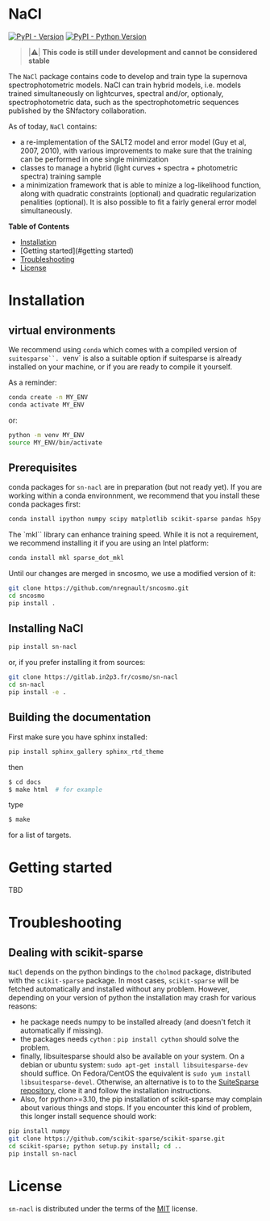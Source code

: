 # NaCl

[![PyPI - Version](https://img.shields.io/pypi/v/sn-nacl.svg)](https://pypi.org/project/sn-nacl)
[![PyPI - Python Version](https://img.shields.io/pypi/pyversions/sn-nacl.svg)](https://pypi.org/project/sn-sncl)

> |:warning:|  **This code is still under development and cannot be considered stable** 

The `NaCl` package contains code to develop and train type Ia supernova
spectrophotometric models. NaCl can train hybrid models, i.e. models trained
simultaneously on lightcurves, spectral and/or, optionaly, spectrophotometric
data, such as the spectrophotometric sequences published by the SNfactory
collaboration.

As of today, `NaCl` contains:
  - a re-implementation of the SALT2 model and error model (Guy et al, 2007,
    2010), with various improvements to make sure that the training can be
    performed in one single minimization 
  - classes to manage a hybrid (light curves + spectra + photometric spectra)
    training sample
  - a minimization framework that is able to minize a log-likelihood function,
    along with quadratic constraints (optional) and quadratic regularization
    penalities (optional).  It is also possible to fit a fairly general error
    model simultaneously.


**Table of Contents**

- [Installation](#installation)
- [Getting started](#getting started)
- [Troubleshooting](#troubleshooting)
- [License](#license)


# Installation

## virtual environments

We recommend using `conda` which comes with a compiled version of
`suitesparse``. `venv` is also a suitable option if suitesparse is already
installed on your machine, or if you are ready to compile it yourself.

As a reminder: 

``` bash
conda create -n MY_ENV
conda activate MY_ENV
```

or:

``` bash
python -m venv MY_ENV
source MY_ENV/bin/activate
```

## Prerequisites

conda packages for `sn-nacl` are in preparation (but not ready yet). If you are
working within a conda environnment, we recommend that you install these conda
packages first:

``` bash
conda install ipython numpy scipy matplotlib scikit-sparse pandas h5py pyarrow
```

The `mkl`` library can enhance training speed. While it is not a requirement, we
recommend installing it if you are using an Intel platform:

``` bash
conda install mkl sparse_dot_mkl
```

Until our changes are merged in sncosmo, we use a modified version of it:

``` bash
git clone https://github.com/nregnault/sncosmo.git
cd sncosmo
pip install . 
```

## Installing NaCl

``` bash
pip install sn-nacl
```

or, if you prefer installing it from sources:

```bash
git clone https://gitlab.in2p3.fr/cosmo/sn-nacl
cd sn-nacl
pip install -e .
```

## Building the documentation 

First make sure you have sphinx installed: 
```bash
pip install sphinx_gallery sphinx_rtd_theme
```

then 

```bash
$ cd docs
$ make html  # for example 
```
type 
```bash
$ make 
```
for a list of targets. 

# Getting started

TBD

# Troubleshooting

## Dealing with scikit-sparse

`NaCl` depends on the python bindings to the `cholmod` package,
distributed with the `scikit-sparse` package.  In most cases,
`scikit-sparse` will be fetched automatically and installed without any
problem.  However, depending on your version of python the
installation may crash for various reasons: 
  - he package needs numpy to be installed already (and doesn't fetch it
    automatically if missing).  
  - the packages needs `cython` : `pip install cython` should solve the problem.
  - finally, libsuitesparse should also be available on your
	system. On a debian or ubuntu system: ```sudo apt-get install
	libsuitesparse-dev``` should suffice. On Fedora/CentOS the
	equivalent is ```sudo yum install
	libsuitesparse-devel```. Otherwise, an alternative is to to the
	[SuiteSparse repository](https://github.com/DrTimothyAldenDavis/SuiteSparse),
	clone it and follow the installation instructions.
  - Also, for python>=3.10, the pip
installation of scikit-sparse may complain about various things and
stops.  If you encounter this kind of problem, this longer install
sequence should work:

```bash 
pip install numpy
git clone https://github.com/scikit-sparse/scikit-sparse.git
cd scikit-sparse; python setup.py install; cd ..
pip install sn-nacl
```

# License

`sn-nacl` is distributed under the terms of the [MIT](https://spdx.org/licenses/MIT.html) license.

